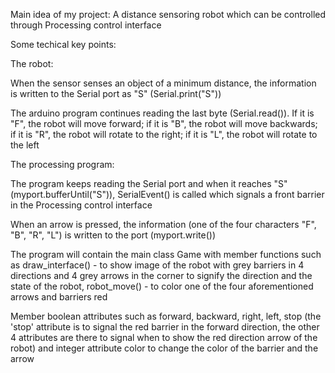 
Main idea of my project: A distance sensoring robot which can be controlled through Processing control interface

Some techical key points:

The robot:

When the sensor senses an object of a minimum distance, the information is written to the Serial port as "S" (Serial.print("S"))

The arduino program continues reading the last byte (Serial.read()). If it is "F", the robot will move forward; if it is "B", the robot will move 
backwards; if it is "R", the robot will rotate to the right; if it is "L", the robot will rotate to the left

The processing program:

The program keeps reading the Serial port and when it reaches "S" (myport.bufferUntil("S")), SerialEvent() is called which signals
a front barrier in the Processing control interface 

When an arrow is pressed, the information (one of the four characters "F", "B", "R", "L") is written to the port (myport.write())

The program will contain the main class Game with member functions such as draw_interface() - to show image of the robot with 
grey barriers in 4 directions and 4 grey arrows in the corner to signify the direction and the state of the robot, robot_move() - to color
one of the four aforementioned arrows and barriers red 

Member boolean attributes such as
forward, backward, right, left, stop (the 'stop' attribute is to signal the red barrier in the forward direction, the other 4 
attributes are there to signal when to show the red direction arrow of the robot) and integer attribute color to change the color
of the barrier and the arrow
